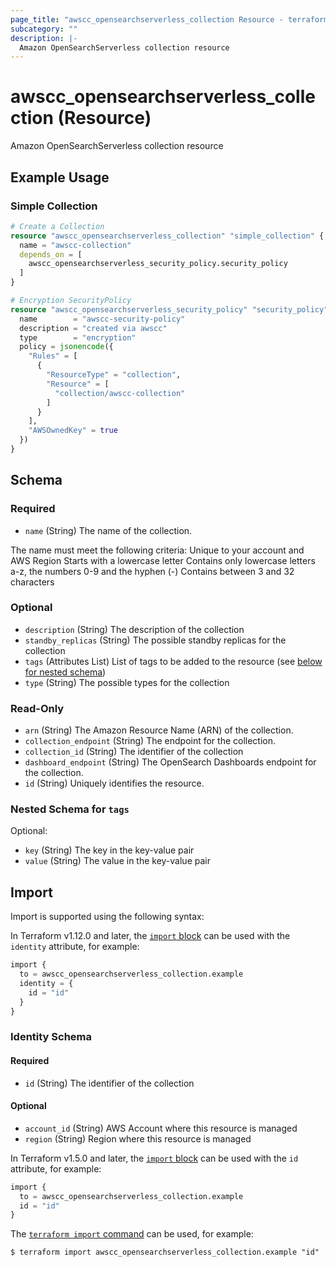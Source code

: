 ```yaml
---
page_title: "awscc_opensearchserverless_collection Resource - terraform-provider-awscc"
subcategory: ""
description: |-
  Amazon OpenSearchServerless collection resource
---
```


# awscc_opensearchserverless_collection (Resource)

Amazon OpenSearchServerless collection resource

## Example Usage

### Simple Collection
```terraform
# Create a Collection
resource "awscc_opensearchserverless_collection" "simple_collection" {
  name = "awscc-collection"
  depends_on = [
    awscc_opensearchserverless_security_policy.security_policy
  ]
}

# Encryption SecurityPolicy
resource "awscc_opensearchserverless_security_policy" "security_policy" {
  name        = "awscc-security-policy"
  description = "created via awscc"
  type        = "encryption"
  policy = jsonencode({
    "Rules" = [
      {
        "ResourceType" = "collection",
        "Resource" = [
          "collection/awscc-collection"
        ]
      }
    ],
    "AWSOwnedKey" = true
  })
}
```

<!-- schema generated by tfplugindocs -->
## Schema

### Required

- `name` (String) The name of the collection.

The name must meet the following criteria:
Unique to your account and AWS Region
Starts with a lowercase letter
Contains only lowercase letters a-z, the numbers 0-9 and the hyphen (-)
Contains between 3 and 32 characters

### Optional

- `description` (String) The description of the collection
- `standby_replicas` (String) The possible standby replicas for the collection
- `tags` (Attributes List) List of tags to be added to the resource (see [below for nested schema](#nestedatt--tags))
- `type` (String) The possible types for the collection

### Read-Only

- `arn` (String) The Amazon Resource Name (ARN) of the collection.
- `collection_endpoint` (String) The endpoint for the collection.
- `collection_id` (String) The identifier of the collection
- `dashboard_endpoint` (String) The OpenSearch Dashboards endpoint for the collection.
- `id` (String) Uniquely identifies the resource.

<a id="nestedatt--tags"></a>
### Nested Schema for `tags`

Optional:

- `key` (String) The key in the key-value pair
- `value` (String) The value in the key-value pair

## Import

Import is supported using the following syntax:

In Terraform v1.12.0 and later, the [`import` block](https://developer.hashicorp.com/terraform/language/import) can be used with the `identity` attribute, for example:

```terraform
import {
  to = awscc_opensearchserverless_collection.example
  identity = {
    id = "id"
  }
}
```

<!-- schema generated by tfplugindocs -->
### Identity Schema

#### Required

- `id` (String) The identifier of the collection

#### Optional

- `account_id` (String) AWS Account where this resource is managed
- `region` (String) Region where this resource is managed

In Terraform v1.5.0 and later, the [`import` block](https://developer.hashicorp.com/terraform/language/import) can be used with the `id` attribute, for example:

```terraform
import {
  to = awscc_opensearchserverless_collection.example
  id = "id"
}
```

The [`terraform import` command](https://developer.hashicorp.com/terraform/cli/commands/import) can be used, for example:

```shell
$ terraform import awscc_opensearchserverless_collection.example "id"
```